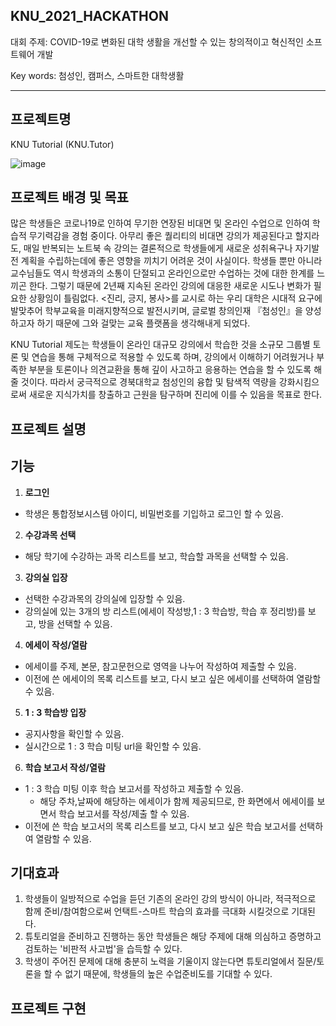 ## KNU_2021_HACKATHON 
   대회 주제: COVID-19로 변화된 대학 생활을 개선할 수 있는 창의적이고 혁신적인 소프트웨어 개발
   
   
   Key words: 첨성인, 캠퍼스, 스마트한 대학생활

---

##  프로젝트명

KNU Tutorial (KNU.Tutor)

![image](https://user-images.githubusercontent.com/69031678/126644731-1b4d23b3-4531-411c-94b1-cec364f207de.png)

## 프로젝트 배경 및 목표
많은 학생들은 코로나19로 인하여 무기한 연장된 비대면 및 온라인 수업으로 인하여 학습적 무기력감을 경험 중이다. 아무리 좋은 퀄리티의 비대면 강의가 제공된다고 할지라도, 매일 반복되는 노트북 속 강의는 결론적으로 학생들에게 새로운 성취욕구나 자기발전 계획을 수립하는데에 좋은 영향을 끼치기 어려운 것이 사실이다. 학생들 뿐만 아니라 교수님들도 역시 학생과의 소통이 단절되고 온라인으로만 수업하는 것에 대한 한계를 느끼곤 한다. 그렇기 때문에 2년째 지속된 온라인 강의에 대응한 새로운 시도나 변화가 필요한 상황임이 틀림없다. <진리, 긍지, 봉사>를 교시로 하는 우리 대학은 시대적 요구에 발맞추어 학부교육을 미래지향적으로 발전시키며, 글로벌 창의인재 『첨성인』을 양성하고자 하기 때문에 그와 걸맞는 교육 플랫폼을 생각해내게 되었다.




KNU Tutorial 제도는 학생들이 온라인 대규모 강의에서 학습한 것을 소규모 그룹별 토론 및 연습을 통해 구체적으로 적용할 수 있도록 하며, 강의에서 이해하기 어려웠거나 부족한 부분을 토론이나 의견교환을 통해 깊이 사고하고 응용하는 연습을 할 수 있도록 해줄 것이다. 따라서 궁극적으로 경북대학교 첨성인의 융합 및 탐색적 역량을 강화시킴으로써 새로운 지식가치를 창출하고 근원을 탐구하며 진리에 이를 수 있음을 목표로 한다.


## 프로젝트 설명




## 기능
1. **로그인**   
- 학생은 통합정보시스템 아이디, 비밀번호를 기입하고 로그인 할 수 있음.  
2. **수강과목 선택**   
- 해당 학기에 수강하는 과목 리스트를 보고, 학습할 과목을 선택할 수 있음.   
3. **강의실 입장**   
- 선택한 수강과목의 강의실에 입장할 수 있음.   
- 강의실에 있는 3개의 방 리스트(에세이 작성방,1 : 3 학습방, 학습 후 정리방)를 보고, 방을 선택할 수 있음.   
4. **에세이 작성/열람**   
- 에세이를 주제, 본문, 참고문헌으로 영역을 나누어 작성하여 제출할 수 있음.   
- 이전에 쓴 에세이의 목록 리스트를 보고, 다시 보고 싶은 에세이를 선택하여 열람할 수 있음.   
5. **1 : 3 학습방 입장**   
- 공지사항을 확인할 수 있음.   
- 실시간으로 1 : 3 학습 미팅 url을 확인할 수 있음.   
6. **학습 보고서 작성/열람**   
- 1 : 3 학습 미팅 이후 학습 보고서를 작성하고 제출할 수 있음.   
  - 해당 주차,날짜에 해당하는 에세이가 함께 제공되므로, 한 화면에서 에세이를 보면서 학습 보고서를 작성/제출 할 수 있음.   
- 이전에 쓴 학습 보고서의 목록 리스트를 보고, 다시 보고 싶은 학습 보고서를 선택하여 열람할 수 있음.   





## 기대효과 

1. 학생들이 일방적으로 수업을 듣던 기존의 온라인 강의 방식이 아니라, 적극적으로 함께 준비/참여함으로써 언택트-스마트 학습의 효과를 극대화 시킬것으로 기대된다.
2. 튜토리얼을 준비하고 진행하는 동안 학생들은 해당 주제에 대해 의심하고 증명하고 검토하는 '비판적 사고법'을 습득할 수 있다.
3. 학생이 주어진 문제에 대해 충분히 노력을 기울이지 않는다면 튜토리얼에서 질문/토론을 할 수 없기 때문에, 학생들의 높은 수업준비도를 기대할 수 있다.






## 프로젝트 구현




